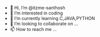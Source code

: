 - 👋 Hi, I’m @itzme-santhosh
- 👀 I’m interested in coding
- 🌱 I’m currently learning C,JAVA,PYTHON
- 💞️ I’m looking to collaborate on ...
- 📫 How to reach me ...

<!---
itzme-santhosh/itzme-santhosh is a ✨ special ✨ repository because its `README.md` (this file) appears on your GitHub profile.
You can click the Preview link to take a look at your changes.
--->
